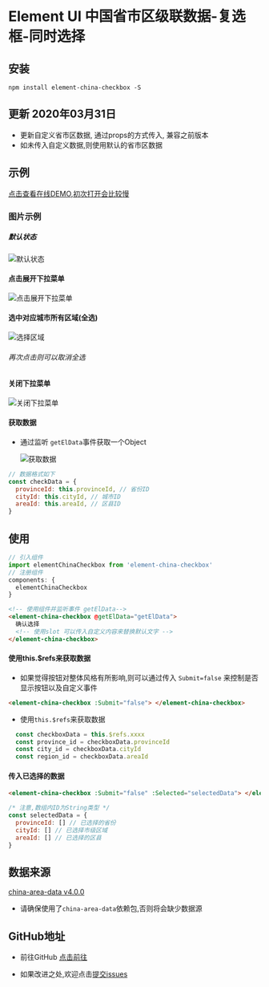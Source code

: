 # Element UI 中国省市区级联数据-复选框-同时选择

## 安装

  `npm install element-china-checkbox -S`
  
## 更新 2020年03月31日
- 更新自定义省市区数据, 通过props的方式传入, 兼容之前版本
- 如未传入自定义数据,则使用默认的省市区数据

## 示例

[点击查看在线DEMO,初次打开会比较慢](http://www.bifjhh.com/element-china-checkbox/index.html)


### 图片示例
##### 默认状态

![默认状态](https://img.kemanyun.com/qianhuituan/2019-07-02/69_1562082398_f1Vyx1avCm.png)



#### 点击展开下拉菜单

![点击展开下拉菜单](<https://img.kemanyun.com/qianhuituan/2019-07-02/69_1562082398_A44J559Ot9.png>)

#### 选中对应城市所有区域(全选)

![选择区域](<https://img.kemanyun.com/qianhuituan/2019-07-02/69_1562082398_Btk9uRMtGF.png>)

###### 再次点击则可以取消全选

#### 关闭下拉菜单

![关闭下拉菜单](https://img.kemanyun.com/qianhuituan/2019-07-02/69_1562082398_7N0LTkgATf.png)

#### 获取数据

- 通过监听 `getElData`事件获取一个Object

  ![获取数据](<https://img.kemanyun.com/qianhuituan/2019-07-02/69_1562082398_zwWRRD9VRv.png>)

```js
// 数据格式如下
const checkData = {
  provinceId: this.provinceId, // 省份ID
  cityId: this.cityId, // 城市ID
  areaId: this.areaId, // 区县ID
}
```

## 使用

```js
// 引入组件
import elementChinaCheckbox from 'element-china-checkbox'
// 注册组件
components: {
  elementChinaCheckbox
}
```
```html
<!-- 使用组件并监听事件 getElData-->
<element-china-checkbox @getElData="getElData">
  确认选择
  <!-- 使用slot 可以传入自定义内容来替换默认文字 -->
</element-china-checkbox>
```

#### 使用this.$refs来获取数据
- 如果觉得按钮对整体风格有所影响,则可以通过传入 `Submit=false` 来控制是否显示按钮以及自定义事件
```html
<element-china-checkbox :Submit="false"> </element-china-checkbox>
```
- 使用`this.$refs`来获取数据
```js
  const checkboxData = this.$refs.xxxx
  const province_id = checkboxData.provinceId
  const city_id = checkboxData.cityId
  const region_id = checkboxData.areaId
```
#### 传入已选择的数据
```html
<element-china-checkbox :Submit="false" :Selected="selectedData"> </element-china-checkbox>
```

```js
/* 注意,数组内ID为String类型 */
const selectedData = {
  provinceId: [] // 已选择的省份
  cityId: [] // 已选择市级区域
  areaId: [] // 已选择的区县
}

```

## 数据来源

[china-area-data v4.0.0](https://github.com/airyland/china-area-data)

- 请确保使用了`china-area-data`依赖包,否则将会缺少数据源

## GitHub地址

- 前往GitHub [点击前往](https://github.com/bifjhh/element-china-checkbox)

- 如果改进之处,欢迎点击[提交issues](https://github.com/bifjhh/element-china-checkbox/issues)


